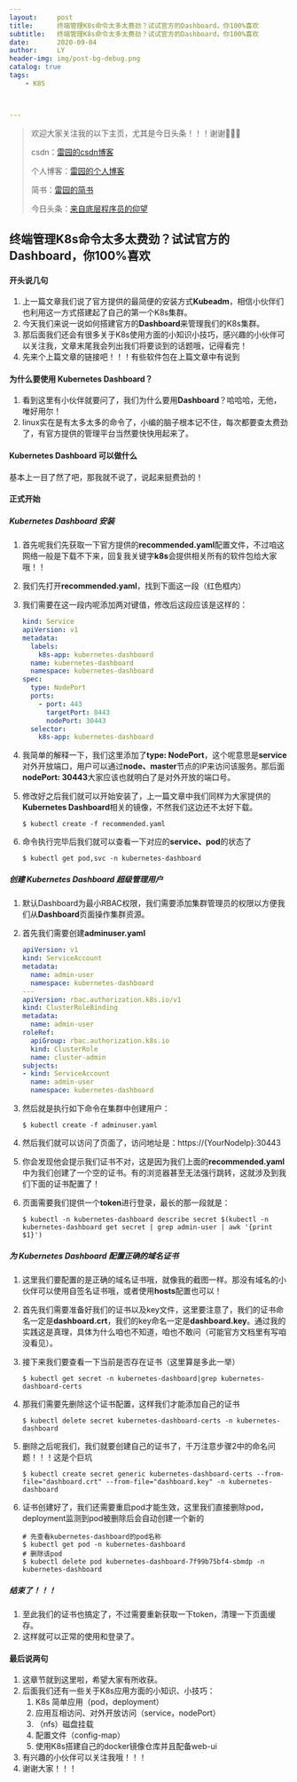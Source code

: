 ```yaml
---
layout:     post
title:      终端管理K8s命令太多太费劲？试试官方的Dashboard，你100%喜欢
subtitle:   终端管理K8s命令太多太费劲？试试官方的Dashboard，你100%喜欢
date:       2020-09-04
author:     LY
header-img: img/post-bg-debug.png
catalog: true
tags:
    - K8S



---
```


> 欢迎大家关注我的以下主页，尤其是今日头条！！！谢谢🙏🙏🙏
>
> csdn：[雷园的csdn博客](https://blog.csdn.net/leiyuan2580)
>
> 个人博客：[雷园的个人博客](https://imlcl.store)
>
> 简书：[雷园的简书](https://www.jianshu.com/u/016322e40e1f)
>
> 今日头条：[来自底层程序员的仰望](https://www.toutiao.com/c/user/6132192948/#mid=1616456407686158)

## 终端管理K8s命令太多太费劲？试试官方的Dashboard，你100%喜欢

#### 开头说几句

1. 上一篇文章我们说了官方提供的最简便的安装方式**Kubeadm**，相信小伙伴们也利用这一方式搭建起了自己的第一个K8s集群。
2. 今天我们来说一说如何搭建官方的**Dashboard**来管理我们的K8s集群。
3. 那后面我们还会有很多关于K8s使用方面的小知识小技巧，感兴趣的小伙伴可以关注我，文章末尾我会列出我们将要谈到的话题哦，记得看完！
4. 先来个上篇文章的链接吧！！！有些软件包在上篇文章中有说到

#### 为什么要使用 Kubernetes Dashboard？

1. 看到这里有小伙伴就要问了，我们为什么要用**Dashboard**？哈哈哈，无他，唯好用尔！
2. linux实在是有太多太多的命令了，小编的脑子根本记不住，每次都要查太费劲了，有官方提供的管理平台当然要快快用起来了。

#### Kubernetes Dashboard 可以做什么

基本上一目了然了吧，那我就不说了，说起来挺费劲的！

#### 正式开始

##### Kubernetes Dashboard 安装

1. 首先呢我们先获取一下官方提供的**recommended.yaml**配置文件，不过咱这网络一般是下载不下来，回复我关键字**k8s**会提供相关所有的软件包给大家哦！！

2. 我们先打开**recommended.yaml**，找到下面这一段（红色框内）

3. 我们需要在这一段内呢添加两对键值，修改后这段应该是这样的：

   ```yaml
   kind: Service
   apiVersion: v1
   metadata:
     labels:
       k8s-app: kubernetes-dashboard
     name: kubernetes-dashboard
     namespace: kubernetes-dashboard
   spec:
     type: NodePort
     ports:
       - port: 443
         targetPort: 8443
         nodePort: 30443
     selector:
       k8s-app: kubernetes-dashboard
   ```

4. 我简单的解释一下，我们这里添加了**type: NodePort**，这个呢意思是**service**对外开放端口，用户可以通过**node、master**节点的IP来访问该服务。那后面**nodePort: 30443**大家应该也就明白了是对外开放的端口号。

5. 修改好之后我们就可以开始安装了，上一篇文章中我们同样为大家提供的**Kubernetes Dashboard**相关的镜像，不然我们这边还不太好下载。

   ```shell
   $ kubectl create -f recommended.yaml
   ```

6. 命令执行完毕后我们就可以查看一下对应的**service、pod**的状态了

   ```shell
   $ kubectl get pod,svc -n kubernetes-dashboard
   ```

##### 创建 Kubernetes Dashboard 超级管理用户

1. 默认Dashboard为最小RBAC权限，我们需要添加集群管理员的权限以方便我们从**Dashboard**页面操作集群资源。

2. 首先我们需要创建**adminuser.yaml**

   ```yaml
   apiVersion: v1
   kind: ServiceAccount
   metadata:
     name: admin-user
     namespace: kubernetes-dashboard
   ---
   apiVersion: rbac.authorization.k8s.io/v1
   kind: ClusterRoleBinding
   metadata:
     name: admin-user
   roleRef:
     apiGroup: rbac.authorization.k8s.io
     kind: ClusterRole
     name: cluster-admin
   subjects:
   - kind: ServiceAccount
     name: admin-user
     namespace: kubernetes-dashboard
   ```

3. 然后就是执行如下命令在集群中创建用户：

   ```shell
   $ kubectl create -f adminuser.yaml
   ```

4. 然后我们就可以访问了页面了，访问地址是：https://{YourNodeIp}:30443

5. 你会发现他会提示我们证书不对，这是因为我们上面的**recommended.yaml**中为我们创建了一个空的证书。有的浏览器甚至无法强行跳转，这就涉及到我们下面的证书配置了！

6. 页面需要我们提供一个**token**进行登录，最长的那一段就是：

      ```shell
   $ kubectl -n kubernetes-dashboard describe secret $(kubectl -n kubernetes-dashboard get secret | grep admin-user | awk '{print $1}')
   ```

##### 为 Kubernetes Dashboard 配置正确的域名证书

1. 这里我们要配置的是正确的域名证书哦，就像我的截图一样。那没有域名的小伙伴可以使用自签名证书哦，或者使用**hosts**配置也可以！

2. 首先我们需要准备好我们的证书以及key文件，这里要注意了，我们的证书命名一定是**dashboard.crt**，我们的key命名一定是**dashboard.key**。通过我的实践这是真理，具体为什么咱也不知道，咱也不敢问（可能官方文档里有写咱没看见）。

3. 接下来我们要查看一下当前是否存在证书（这里算是多此一举）

   ```shell
   $ kubectl get secret -n kubernetes-dashboard|grep kubernetes-dashboard-certs
   ```

4. 那我们需要先删除这个证书配置，这样我们才能添加自己的证书

   ```shell
   $ kubectl delete secret kubernetes-dashboard-certs -n kubernetes-dashboard
   ```

5. 删除之后呢我们，我们就要创建自己的证书了，千万注意步骤2中的命名问题！！！这是个巨坑

   ```shell
   $ kubectl create secret generic kubernetes-dashboard-certs --from-file="dashboard.crt" --from-file="dashboard.key" -n kubernetes-dashboard
   ```

6. 证书创建好了，我们还需要重启pod才能生效，这里我们直接删除pod，deployment监测到pod被删除后会自动创建一个新的

   ```shell
   # 先查看kubernetes-dashboard的pod名称
   $ kubectl get pod -n kubernetes-dashboard
   # 删除该pod
   $ kubectl delete pod kubernetes-dashboard-7f99b75bf4-sbmdp -n kubernetes-dashboard
   ```

##### 结束了！！！

1. 至此我们的证书也搞定了，不过需要重新获取一下token，清理一下页面缓存。
2. 这样就可以正常的使用和登录了。

#### 最后说两句

1. 这章节就到这里啦，希望大家有所收获。
2. 后面我们还有一些关于K8s应用方面的小知识、小技巧：
   1. K8s 简单应用（pod，deployment）
   2. 应用互相访问、对外开放访问（service，nodePort）
   3. （nfs）磁盘挂载
   4. 配置文件（config-map）
   5. 使用K8s搭建自己的docker镜像仓库并且配备web-ui
3. 有兴趣的小伙伴可以关注我哦！！！
4. 谢谢大家！！！

